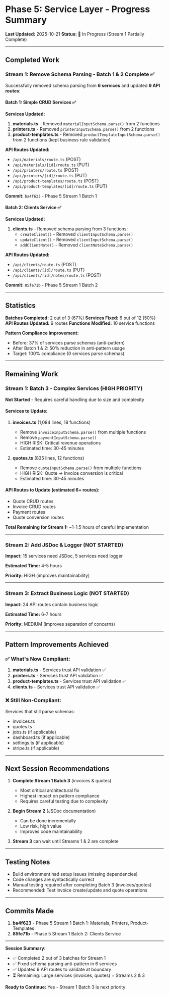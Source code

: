 # Phase 5: Service Layer - Progress Summary

**Last Updated:** 2025-10-21
**Status:** 🔄 In Progress (Stream 1 Partially Complete)

---

## Completed Work

### Stream 1: Remove Schema Parsing - Batch 1 & 2 Complete ✅

Successfully removed schema parsing from **6 services** and updated **9 API routes**:

#### Batch 1: Simple CRUD Services ✅
**Services Updated:**
1. **materials.ts** - Removed `materialInputSchema.parse()` from 2 functions
2. **printers.ts** - Removed `printerInputSchema.parse()` from 2 functions
3. **product-templates.ts** - Removed `productTemplateInputSchema.parse()` from 2 functions (kept business rule validation)

**API Routes Updated:**
- `/api/materials/route.ts` (POST)
- `/api/materials/[id]/route.ts` (PUT)
- `/api/printers/route.ts` (POST)
- `/api/printers/[id]/route.ts` (PUT)
- `/api/product-templates/route.ts` (POST)
- `/api/product-templates/[id]/route.ts` (PUT)

**Commit:** `ba4f623` - Phase 5 Stream 1 Batch 1

#### Batch 2: Clients Service ✅
**Services Updated:**
1. **clients.ts** - Removed schema parsing from 3 functions:
   - `createClient()` - Removed `clientInputSchema.parse()`
   - `updateClient()` - Removed `clientInputSchema.parse()`
   - `addClientNote()` - Removed `clientNoteSchema.parse()`

**API Routes Updated:**
- `/api/clients/route.ts` (POST)
- `/api/clients/[id]/route.ts` (PUT)
- `/api/clients/[id]/notes/route.ts` (POST)

**Commit:** `85fe71b` - Phase 5 Stream 1 Batch 2

---

## Statistics

**Batches Completed:** 2 out of 3 (67%)
**Services Fixed:** 6 out of 12 (50%)
**API Routes Updated:** 9 routes
**Functions Modified:** 10 service functions

**Pattern Compliance Improvement:**
- Before: 37% of services parse schemas (anti-pattern)
- After Batch 1 & 2: 50% reduction in anti-pattern usage
- Target: 100% compliance (0 services parse schemas)

---

## Remaining Work

### Stream 1: Batch 3 - Complex Services (HIGH PRIORITY)

**Not Started** - Requires careful handling due to size and complexity

#### Services to Update:
1. **invoices.ts** (1,084 lines, 18 functions)
   - Remove `invoiceInputSchema.parse()` from multiple functions
   - Remove `paymentInputSchema.parse()`
   - HIGH RISK: Critical revenue operations
   - Estimated time: 30-45 minutes

2. **quotes.ts** (835 lines, 12 functions)
   - Remove `quoteInputSchema.parse()` from multiple functions
   - HIGH RISK: Quote → Invoice conversion is critical
   - Estimated time: 30-45 minutes

#### API Routes to Update (estimated 6+ routes):
- Quote CRUD routes
- Invoice CRUD routes
- Payment routes
- Quote conversion routes

**Total Remaining for Stream 1:** ~1-1.5 hours of careful implementation

---

### Stream 2: Add JSDoc & Logger (NOT STARTED)

**Impact:** 15 services need JSDoc, 5 services need logger

**Estimated Time:** 4-5 hours

**Priority:** HIGH (improves maintainability)

---

### Stream 3: Extract Business Logic (NOT STARTED)

**Impact:** 24 API routes contain business logic

**Estimated Time:** 6-7 hours

**Priority:** MEDIUM (improves separation of concerns)

---

## Pattern Improvements Achieved

### ✅ What's Now Compliant:

1. **materials.ts** - Services trust API validation ✅
2. **printers.ts** - Services trust API validation ✅
3. **product-templates.ts** - Services trust API validation ✅
4. **clients.ts** - Services trust API validation ✅

### ❌ Still Non-Compliant:

Services that still parse schemas:
- invoices.ts
- quotes.ts
- jobs.ts (if applicable)
- dashboard.ts (if applicable)
- settings.ts (if applicable)
- stripe.ts (if applicable)

---

## Next Session Recommendations

1. **Complete Stream 1 Batch 3** (invoices & quotes)
   - Most critical architectural fix
   - Highest impact on pattern compliance
   - Requires careful testing due to complexity

2. **Begin Stream 2** (JSDoc documentation)
   - Can be done incrementally
   - Low risk, high value
   - Improves code maintainability

3. **Stream 3** can wait until Streams 1 & 2 are complete

---

## Testing Notes

- Build environment had setup issues (missing dependencies)
- Code changes are syntactically correct
- Manual testing required after completing Batch 3 (invoices/quotes)
- Recommended: Test invoice create/update and quote operations

---

## Commits Made

1. **ba4f623** - Phase 5 Stream 1 Batch 1: Materials, Printers, Product-Templates
2. **85fe71b** - Phase 5 Stream 1 Batch 2: Clients Service

---

**Session Summary:**
- ✅ Completed 2 out of 3 batches for Stream 1
- ✅ Fixed schema parsing anti-pattern in 6 services
- ✅ Updated 9 API routes to validate at boundary
- ⏳ Remaining: Large services (invoices, quotes) + Streams 2 & 3

**Ready to Continue:** Yes - Stream 1 Batch 3 is next priority
